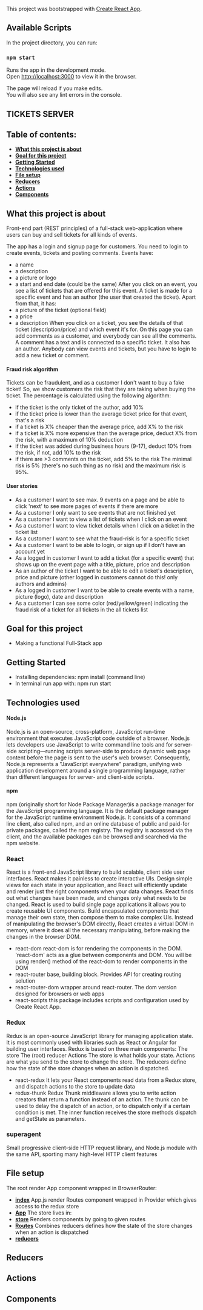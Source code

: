 This project was bootstrapped with [Create React App](https://github.com/facebook/create-react-app).

## Available Scripts

In the project directory, you can run:

### `npm start`

Runs the app in the development mode.<br>
Open [http://localhost:3000](http://localhost:3000) to view it in the browser.

The page will reload if you make edits.<br>
You will also see any lint errors in the console.

## TICKETS SERVER

## Table of contents:
- **[What this project is about](#what-this-project-is-about)**
- **[Goal for this project](#goal-for-this-project)**
- **[Getting Started](#getting-started)**
- **[Technologies used](#technologies-used)**
- **[File setup](#file-setup)**
- **[Reducers](#reducers)**
- **[Actions](#actions)**
- **[Components](#components)**


## What this project is about

Front-end part (REST principles) of a full-stack web-application where users can buy and sell tickets for all kinds of events. 

The app has a login and signup page for customers. You need to login to create events, tickets and posting comments.
Events have:
*	a name
*	a description
*	a picture or logo
*	a start and end date (could be the same)
After you click on an event, you see a list of tickets that are offered for this event.
A ticket is made for a specific event and has an author (the user that created the ticket). Apart from that, it has:
*	a picture of the ticket (optional field)
*	a price
*	a description
When you click on a ticket, you see the details of that ticket (description/price) and which event it's for. On this page you can add comments as a customer, and everybody can see all the comments.
A comment has a text and is connected to a specific ticket. It also has an author.
Anybody can view events and tickets, but you have to login to add a new ticket or comment.

#### Fraud risk algorithm
Tickets can be fraudulent, and as a customer I don't want to buy a fake ticket! So, we show customers the risk that they are taking when buying the ticket.
The percentage is calculated using the following algorithm:
* if the ticket is the only ticket of the author, add 10%
* if the ticket price is lower than the average ticket price for that event, that's a risk
* if a ticket is X% cheaper than the average price, add X% to the risk
* if a ticket is X% more expensive than the average price, deduct X% from the risk, with a maximum of 10% deduction
* if the ticket was added during business hours (9-17), deduct 10% from the risk, if not, add 10% to the risk
* if there are >3 comments on the ticket, add 5% to the risk
The minimal risk is 5% (there's no such thing as no risk) and the maximum risk is 95%.

#### User stories
* As a customer I want to see max. 9 events on a page and be able to click 'next' to see more pages of events if there are more
* As a customer I only want to see events that are not finished yet
* As a customer I want to view a list of tickets when I click on an event
* As a customer I want to view ticket details when I click on a ticket in the ticket list
* As a customer I want to see what the fraud-risk is for a specific ticket
* As a customer I want to be able to login, or sign up if I don't have an account yet
* As a logged in customer I want to add a ticket (for a specific event) that shows up on the event page with a title, picture, price and description
* As an author of the ticket I want to be able to edit a ticket's description, price and picture (other logged in customers cannot do this! only authors and admins)
* As a logged in customer I want to be able to create events with a name, picture (logo), date and description
* As a customer I can see some color (red/yellow/green) indicating the fraud risk of a ticket for all tickets in the all tickets list

## Goal for this project
- Making a functional Full-Stack app

## Getting Started
* Installing dependencies: npm install (command line)
* In terminal run app with: npm run start

## Technologies used
#### Node.js
Node.js is an open-source, cross-platform, JavaScript run-time environment that executes JavaScript code outside of a browser. Node.js lets developers use JavaScript to write command line tools and for server-side scripting—running scripts server-side to produce dynamic web page content before the page is sent to the user's web browser. Consequently, Node.js represents a "JavaScript everywhere" paradigm, unifying web application development around a single programming language, rather than different languages for server- and client-side scripts.

#### npm
npm (originally short for Node Package Manager)is a package manager for the JavaScript programming language. It is the default package manager for the JavaScript runtime environment Node.js. It consists of a command line client, also called npm, and an online database of public and paid-for private packages, called the npm registry. The registry is accessed via the client, and the available packages can be browsed and searched via the npm website.

### React
React is a front-end JavaScript library to build scalable, client side user interfaces.
React makes it painless to create interactive UIs. Design simple views for each state in your application, and React will efficiently update and render just the right components when your data changes.
React finds out what changes have been made, and changes only what needs to be changed.
React is used to build single page applications it allows you to create reusable UI components.
Build encapsulated components that manage their own state, then compose them to make complex UIs.
Instead of manipulating the browser's DOM directly, React creates a virtual DOM in memory, where it does all the necessary manipulating, before making the changes in the browser DOM.

* react-dom
react-dom is for rendering the components in the DOM. 'react-dom' acts as a glue between components and DOM. You will be using render() method of the react-dom to render components in the DOM
* react-router
base, building block. Provides API for creating routing solution
* react-router-dom
wrapper around react-router. The dom version designed for browsers or web apps
* react-scripts
this package includes scripts and configuration used by Create React App.

### Redux
Redux is an open-source JavaScript library for managing application state. It is most commonly used with libraries such as React or Angular for building user interfaces. 
Redux is based on three main components:
The store
The (root) reducer
Actions
The store is what holds your state. Actions are what you send to the store to change the store. The reducers define how the state of the store changes when an action is dispatched.

* react-redux
It lets your React components read data from a Redux store, and dispatch actions to the store to update data
* redux-thunk
Redux Thunk middleware allows you to write action creators that return a function instead of an action. The thunk can be used to delay the dispatch of an action, or to dispatch only if a certain condition is met. The inner function receives the store methods dispatch and getState as parameters.

### superagent
Small progressive client-side HTTP request library, and Node.js module with the same API, sporting many high-level HTTP client features

## File setup
The root render App component wrapped in BrowserRouter:
- **[index](./index.js)**
App.js render Routes component wrapped in Provider which gives access to the redux store 
- **[App](./App.js)**
The store lives in:
- **[store](./store.js)**
Renders components by going to given routes
- **[Routes](./Routes.js)**
Combines reducers defines how the state of the store changes when an action is dispatched
- **[reducers](./reducers/index.js)**

## Reducers
## Actions
## Components